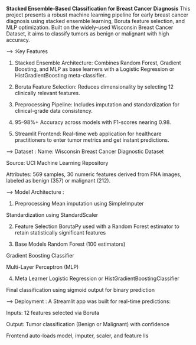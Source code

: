 **Stacked Ensemble-Based Classification for Breast Cancer Diagnosis**
This project presents a robust machine learning pipeline for early breast cancer diagnosis using stacked ensemble learning, Boruta feature selection, and MLP optimization. Built on the widely-used Wisconsin Breast Cancer Dataset, it aims to classify tumors as benign or malignant with high accuracy.

--> :Key Features
1. Stacked Ensemble Architecture: Combines Random Forest, Gradient Boosting, and MLP as base learners with a Logistic Regression or HistGradientBoosting meta-classifier.

2.  Boruta Feature Selection: Reduces dimensionality by selecting 12 clinically relevant features.

3.  Preprocessing Pipeline: Includes imputation and standardization for clinical-grade data consistency.

4. 95–98%+ Accuracy across models with F1-scores nearing 0.98.

5. Streamlit Frontend: Real-time web application for healthcare practitioners to enter tumor metrics and get instant predictions.

--> Dataset :
Name: Wisconsin Breast Cancer Diagnostic Dataset

Source: UCI Machine Learning Repository

Attributes: 569 samples, 30 numeric features derived from FNA images, labeled as benign (357) or malignant (212).

--> Model Architecture :
1. Preprocessing
Mean imputation using SimpleImputer

Standardization using StandardScaler

2. Feature Selection
BorutaPy used with a Random Forest estimator to retain statistically significant features

3. Base Models
Random Forest (100 estimators)

Gradient Boosting Classifier

Multi-Layer Perceptron (MLP)

4. Meta Learner
Logistic Regression or HistGradientBoostingClassifier

Final classification using sigmoid output for binary prediction


--> Deployment :
A Streamlit app was built for real-time predictions:

Inputs: 12 features selected via Boruta

Output: Tumor classification (Benign or Malignant) with confidence

Frontend auto-loads model, imputer, scaler, and feature lis
